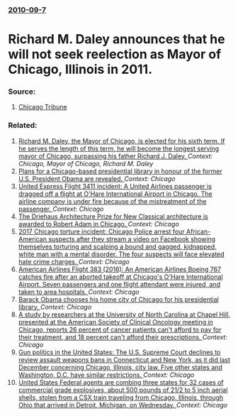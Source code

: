 ### [2010-09-7](/news/2010/09/7/index.md)

# Richard M. Daley announces that he will not seek reelection as Mayor of Chicago, Illinois in 2011. 




### Source:

1. [Chicago Tribune](http://www.chicagotribune.com/news/nationworld/sns-chicago-mayor,0,3316276.story?track=rss)

### Related:

1. [ Richard M. Daley, the Mayor of Chicago, is elected for his sixth term. If he serves the length of this term, he will become the longest serving mayor of Chicago, surpassing his father Richard J. Daley. ](/news/2007/02/27/richard-m-daley-the-mayor-of-chicago-is-elected-for-his-sixth-term-if-he-serves-the-length-of-this-term-he-will-become-the-longest-ser.md) _Context: Chicago, Mayor of Chicago, Richard M. Daley_
2. [Plans for a Chicago-based presidential library in honour of the former U.S. President Obama are revealed. ](/news/2017/05/3/plans-for-a-chicago-based-presidential-library-in-honour-of-the-former-u-s-president-obama-are-revealed.md) _Context: Chicago_
3. [United Express Flight 3411 incident: A United Airlines passenger is dragged off a flight at O'Hare International Airport in Chicago. The airline company is under fire because of the mistreatment of the passenger. ](/news/2017/04/9/united-express-flight-3411-incident-a-united-airlines-passenger-is-dragged-off-a-flight-at-o-hare-international-airport-in-chicago-the-air.md) _Context: Chicago_
4. [The Driehaus Architecture Prize for New Classical architecture is awarded to Robert Adam in Chicago. ](/news/2017/03/25/the-driehaus-architecture-prize-for-new-classical-architecture-is-awarded-to-robert-adam-in-chicago.md) _Context: Chicago_
5. [2017 Chicago torture incident: Chicago Police arrest four African-American suspects after they stream a video on Facebook showing themselves torturing and scalping a bound and gagged, kidnapped, white man with a mental disorder. The four suspects will face elevated hate crime charges. ](/news/2017/01/4/2017-chicago-torture-incident-chicago-police-arrest-four-african-american-suspects-after-they-stream-a-video-on-facebook-showing-themselves.md) _Context: Chicago_
6. [American Airlines Flight 383 (2016): An American Airlines Boeing 767 catches fire after an aborted takeoff at Chicago's O'Hare International Airport. Seven passengers and one flight attendant were injured, and taken to area hospitals. ](/news/2016/10/28/american-airlines-flight-383-2016-an-american-airlines-boeing-767-catches-fire-after-an-aborted-takeoff-at-chicago-s-o-hare-international.md) _Context: Chicago_
7. [Barack Obama chooses his home city of Chicago for his presidential library. ](/news/2016/07/27/barack-obama-chooses-his-home-city-of-chicago-for-his-presidential-library.md) _Context: Chicago_
8. [A study by researchers at the University of North Carolina at Chapel Hill, presented at the American Society of Clinical Oncology meeting in Chicago, reports 26 percent of cancer patients can't afford to pay for their treatment, and 18 percent can't afford their prescriptions. ](/news/2016/06/3/a-study-by-researchers-at-the-university-of-north-carolina-at-chapel-hill-presented-at-the-american-society-of-clinical-oncology-meeting-in.md) _Context: Chicago_
9. [Gun politics in the United States: The U.S. Supreme Court declines to review assault weapons bans in Connecticut and New York, as it did last December concerning Chicago, Illinois, city law. Five other states and Washington, D.C. have similar restrictions. ](/news/2016/06/20/gun-politics-in-the-united-states-the-u-s-supreme-court-declines-to-review-assault-weapons-bans-in-connecticut-and-new-york-as-it-did-las.md) _Context: Chicago_
10. [United States Federal agents are combing three states for 32 cases of commercial grade explosives, about 500 pounds of 21/2 to 5 inch aerial shells, stolen from a CSX train traveling from Chicago, Illinois, through Ohio that arrived in Detroit, Michigan, on Wednesday. ](/news/2016/04/23/united-states-federal-agents-are-combing-three-states-for-32-cases-of-commercial-grade-explosives-about-500-pounds-of-2a1-2-to-5-inch-aerial.md) _Context: Chicago_
